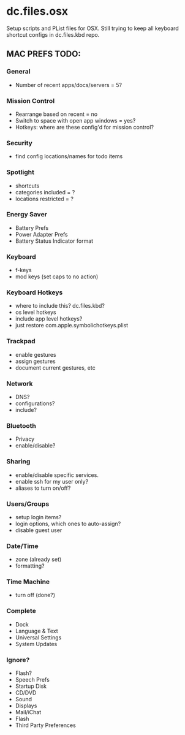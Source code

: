 dc.files.osx
============

Setup scripts and PList files for OSX.  Still trying to keep all keyboard shortcut configs in dc.files.kbd repo.

## MAC PREFS TODO:

### General
- Number of recent apps/docs/servers = 5?

### Mission Control
- Rearrange based on recent = no
- Switch to space with open app windows = yes?
- Hotkeys: where are these config'd for mission control?

### Security
- find config locations/names for todo items

### Spotlight
- shortcuts
- categories included = ?
- locations restricted = ?

### Energy Saver
- Battery Prefs
- Power Adapter Prefs
- Battery Status Indicator format

### Keyboard
- f-keys
- mod keys (set caps to no action)

### Keyboard Hotkeys
- where to include this?  dc.files.kbd?
- os level hotkeys
- include app level hotkeys?
- just restore com.apple.symbolichotkeys.plist

### Trackpad
- enable gestures
- assign gestures
- document current gestures, etc

### Network
- DNS?
- configurations?
- include?

### Bluetooth
- Privacy
- enable/disable?

### Sharing
- enable/disable specific services.
- enable ssh for my user only?
- aliases to turn on/off?

### Users/Groups
- setup login items?
- login options, which ones to auto-assign?
- disable guest user

### Date/Time
- zone (already set)
- formatting?

### Time Machine
- turn off (done?)

### Complete
- Dock
- Language & Text
- Universal Settings
- System Updates

### Ignore?
- Flash?
- Speech Prefs
- Startup Disk
- CD/DVD
- Sound
- Displays
- Mail/iChat
- Flash
- Third Party Preferences

